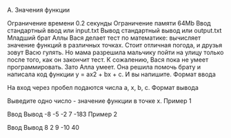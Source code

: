 A. Значения функции

Ограничение времени	0.2 секунды
Ограничение памяти	64Mb
Ввод	стандартный ввод или input.txt
Вывод	стандартный вывод или output.txt
Младший брат Аллы Вася делает тест по математике: вычисляет значение функций в различных точках. Стоит отличная погода, и друзья зовут Васю гулять. Но мама разрешила мальчику пойти на улицу только после того, как он закончит тест. К сожалению, Вася пока не умеет программировать. Зато Алла умеет. Она решила помочь брату и написала код функции y = ax2 + bx + c. И вы напишите.
Формат ввода

На вход через пробел подаются числа a, x, b, c.
Формат вывода

Выведите одно число - значение функции в точке x.
Пример 1

Ввод	Вывод
-8 -5 -2 7
-183
Пример 2

Ввод	Вывод
8 2 9 -10
40
